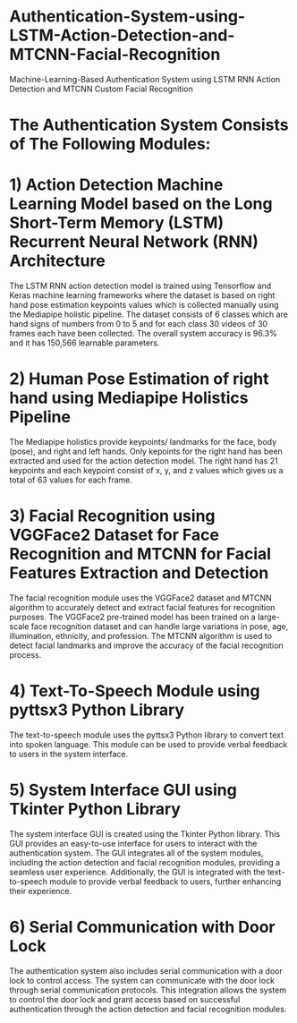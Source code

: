 # Authentication-System-using-LSTM-Action-Detection-and-MTCNN-Facial-Recognition
Machine-Learning-Based Authentication System using LSTM RNN Action Detection and MTCNN Custom Facial Recognition


# The Authentication System Consists of The Following Modules:

# 1) Action Detection Machine Learning Model based on the Long Short-Term Memory (LSTM) Recurrent Neural Network (RNN) Architecture 
The LSTM RNN action detection model is trained using Tensorflow and Keras machine learning frameworks where the dataset is based on right hand pose estimation keypoints  values which is collected manually using the Mediapipe holistic pipeline. The dataset consists of 6 classes which are hand signs of numbers from 0 to 5 and for each class 30 videos of 30 frames each have been collected. The overall system accuracy is 96.3% and it has 150,566 learnable parameters.

# 2) Human Pose Estimation of right hand using Mediapipe Holistics Pipeline
The Mediapipe holistics provide keypoints/ landmarks for the face, body (pose), and right and left hands. Only kepoints for the right hand has been extracted and used for the action detection model. The right hand has 21 keypoints and each keypoint consist of x, y, and z values which gives us a total of 63 values for each frame.

# 3) Facial Recognition using VGGFace2 Dataset for Face Recognition and MTCNN for Facial Features Extraction and Detection
The facial recognition module uses the VGGFace2 dataset and MTCNN algorithm to accurately detect and extract facial features for recognition purposes. The VGGFace2 pre-trained model has been trained on a large-scale face recognition dataset and can handle large variations in pose, age, illumination, ethnicity, and profession. The MTCNN algorithm is used to detect facial landmarks and improve the accuracy of the facial recognition process.

# 4) Text-To-Speech Module using pyttsx3 Python Library
The text-to-speech module uses the pyttsx3 Python library to convert text into spoken language. This module can be used to provide verbal feedback to users in the system interface.

# 5) System Interface GUI using Tkinter Python Library
The system interface GUI is created using the Tkinter Python library. This GUI provides an easy-to-use interface for users to interact with the authentication system. The GUI integrates all of the system modules, including the action detection and facial recognition modules, providing a seamless user experience. Additionally, the GUI is integrated with the text-to-speech module to provide verbal feedback to users, further enhancing their experience.

# 6) Serial Communication with Door Lock
The authentication system also includes serial communication with a door lock to control access. The system can communicate with the door lock through serial communication protocols. This integration allows the system to control the door lock and grant access based on successful authentication through the action detection and facial recognition modules.
